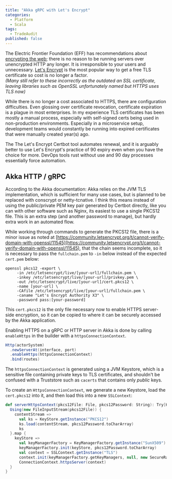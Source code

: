 ```yaml
---
title: "Akka gRPC with Let's Encrypt"
categories:
  - Platform
  - Scala
tags:
  - TradeAudit
published: false
---
```

The Electric Frontier Foundation (EFF) has recommendations about [encrypting the web](https://www.eff.org/encrypt-the-web); there is no reason to be 
running servers over unencrypted HTTP any longer. It is irresponsible to your users and unnecessary. [Let's Encrypt](https://letsencrypt.org/) is 
the most popular way to get a free TLS certificate so cost is no longer a factor.  
_(Many still refer to these incorrectly as the outdated an SSL certificate, leaving libraries such as OpenSSL unfortunately named but HTTPS uses TLS now)_

While there is no longer a cost associated to HTTPS, there are configuration difficulties. Even glossing over certificate revocation, certificate expiration is a plague in most enterprises.  In my experience TLS certificates has been mostly a manual process, especially with self-signed certs being used in non-production environments. Especially in a microservice setup, development teams would constantly be running into expired certificates that were manually created year(s) ago.

The The Let's Encrypt Certbot tool automates renewal, and it is arguably better to use Let's Encrypt's practice of 90 expiry even when you have the choice for more.  DevOps tools rust without use and 90 day processes essentially force automation.


## Akka HTTP / gRPC

According to the Akka documentation: Akka relies on the JVM TLS implementation, which is sufficient for many use cases, but is planned to be replaced with conscrypt or netty-tcnative.  I think this means instead of using the public/private PEM key pair generated by Certbot directly, like you can with other software such as Nginx, its easiest to use a single PKCS12 file.  This is an extra step (and another password to manage), but hardly extra work in an automated flow.

While working through commands to generate the PKCS12 file, there is a minor issue as noted at [https://community.letsencrypt.org/t/cannot-verify-domain-with-openssl/11545](https://community.letsencrypt.org/t/cannot-verify-domain-with-openssl/11545), that the chain seems incomplete, so it is necessary to pass the `fullchain.pem` to `-in` below instead of the expected `cert.pem` below:

```
openssl pkcs12 -export \
	 -in /etc/letsencrypt/live/[your-url]/fullchain.pem \
	 -inkey /etc/letsencrypt/live/[your-url]/privkey.pem \
	 -out /etc/letsencrypt/live/[your-url]/cert.pkcs12 \
	 -name [your-url] \
	 -CAfile /etc/letsencrypt/live/[your-url]/fullchain.pem \
	 -caname "Let's Encrypt Authority X3" \
	 -password pass:[your-password]
```

This `cert.pkcs12` is the only file necessary now to enable HTTPS server-side encryption, so it can be copied to where it can be securely accessed by the Akka application.

Enabling HTTPS on a gRPC or HTTP server in Akka is done by calling `enableHttps` in the builder with a `httpsConnectionContext`.

```scala
Http(actorSystem)
  .newServerAt(interface, port)
  .enableHttps(httpsConnectionContext)
  .bind(routes)
```

The `httpsConnectionContext` is generated using a JVM Keystore, which is a sensitive file containing private keys to TLS certificates, and shouldn't be confused with a Truststore such as `cacerts` that contains only _public_ keys.

To create an `HttpsConnectionContext`, we generate a new Keystore, load the `cert.pkcs12` into it, and then load this into a new `SSLContext`:

```scala
def serverHttpsContext(pkcs12File: File, pkcs12Password: String): Try[HttpsConnectionContext] = {
  Using(new FileInputStream(pkcs12File)) {
    contentStream =>
      val ks = KeyStore.getInstance("PKCS12")
      ks.load(contentStream, pkcs12Password.toCharArray)
      ks
  }.map {
    keyStore =>
      val keyManagerFactory = KeyManagerFactory.getInstance("SunX509")
      keyManagerFactory.init(keyStore, pkcs12Password.toCharArray)
      val context = SSLContext.getInstance("TLS")
      context.init(keyManagerFactory.getKeyManagers, null, new SecureRandom)
      ConnectionContext.httpsServer(context)
  }
}
```


